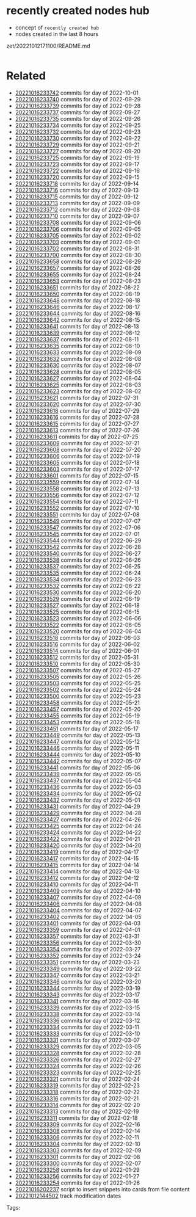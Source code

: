 # recently created nodes hub

- concept of `recently created hub`
- nodes created in the last 8 hours

zet/20221012171100/README.md

```
```


# Related

- [20221016233742](/zet/20221016233742/README.md) commits for day of 2022-10-01
- [20221016233740](/zet/20221016233740/README.md) commits for day of 2022-09-29
- [20221016233739](/zet/20221016233739/README.md) commits for day of 2022-09-28
- [20221016233737](/zet/20221016233737/README.md) commits for day of 2022-09-27
- [20221016233735](/zet/20221016233735/README.md) commits for day of 2022-09-26
- [20221016233734](/zet/20221016233734/README.md) commits for day of 2022-09-25
- [20221016233732](/zet/20221016233732/README.md) commits for day of 2022-09-23
- [20221016233730](/zet/20221016233730/README.md) commits for day of 2022-09-22
- [20221016233729](/zet/20221016233729/README.md) commits for day of 2022-09-21
- [20221016233727](/zet/20221016233727/README.md) commits for day of 2022-09-20
- [20221016233725](/zet/20221016233725/README.md) commits for day of 2022-09-19
- [20221016233723](/zet/20221016233723/README.md) commits for day of 2022-09-17
- [20221016233722](/zet/20221016233722/README.md) commits for day of 2022-09-16
- [20221016233720](/zet/20221016233720/README.md) commits for day of 2022-09-15
- [20221016233718](/zet/20221016233718/README.md) commits for day of 2022-09-14
- [20221016233716](/zet/20221016233716/README.md) commits for day of 2022-09-13
- [20221016233715](/zet/20221016233715/README.md) commits for day of 2022-09-12
- [20221016233713](/zet/20221016233713/README.md) commits for day of 2022-09-09
- [20221016233712](/zet/20221016233712/README.md) commits for day of 2022-09-08
- [20221016233710](/zet/20221016233710/README.md) commits for day of 2022-09-07
- [20221016233708](/zet/20221016233708/README.md) commits for day of 2022-09-06
- [20221016233706](/zet/20221016233706/README.md) commits for day of 2022-09-05
- [20221016233705](/zet/20221016233705/README.md) commits for day of 2022-09-02
- [20221016233703](/zet/20221016233703/README.md) commits for day of 2022-09-01
- [20221016233702](/zet/20221016233702/README.md) commits for day of 2022-08-31
- [20221016233700](/zet/20221016233700/README.md) commits for day of 2022-08-30
- [20221016233658](/zet/20221016233658/README.md) commits for day of 2022-08-29
- [20221016233657](/zet/20221016233657/README.md) commits for day of 2022-08-26
- [20221016233655](/zet/20221016233655/README.md) commits for day of 2022-08-24
- [20221016233653](/zet/20221016233653/README.md) commits for day of 2022-08-23
- [20221016233651](/zet/20221016233651/README.md) commits for day of 2022-08-22
- [20221016233650](/zet/20221016233650/README.md) commits for day of 2022-08-19
- [20221016233648](/zet/20221016233648/README.md) commits for day of 2022-08-18
- [20221016233646](/zet/20221016233646/README.md) commits for day of 2022-08-17
- [20221016233644](/zet/20221016233644/README.md) commits for day of 2022-08-16
- [20221016233642](/zet/20221016233642/README.md) commits for day of 2022-08-15
- [20221016233641](/zet/20221016233641/README.md) commits for day of 2022-08-13
- [20221016233639](/zet/20221016233639/README.md) commits for day of 2022-08-12
- [20221016233637](/zet/20221016233637/README.md) commits for day of 2022-08-11
- [20221016233635](/zet/20221016233635/README.md) commits for day of 2022-08-10
- [20221016233633](/zet/20221016233633/README.md) commits for day of 2022-08-09
- [20221016233632](/zet/20221016233632/README.md) commits for day of 2022-08-08
- [20221016233630](/zet/20221016233630/README.md) commits for day of 2022-08-07
- [20221016233628](/zet/20221016233628/README.md) commits for day of 2022-08-05
- [20221016233627](/zet/20221016233627/README.md) commits for day of 2022-08-04
- [20221016233625](/zet/20221016233625/README.md) commits for day of 2022-08-03
- [20221016233623](/zet/20221016233623/README.md) commits for day of 2022-08-02
- [20221016233621](/zet/20221016233621/README.md) commits for day of 2022-07-31
- [20221016233620](/zet/20221016233620/README.md) commits for day of 2022-07-30
- [20221016233618](/zet/20221016233618/README.md) commits for day of 2022-07-29
- [20221016233616](/zet/20221016233616/README.md) commits for day of 2022-07-28
- [20221016233615](/zet/20221016233615/README.md) commits for day of 2022-07-27
- [20221016233613](/zet/20221016233613/README.md) commits for day of 2022-07-26
- [20221016233611](/zet/20221016233611/README.md) commits for day of 2022-07-25
- [20221016233609](/zet/20221016233609/README.md) commits for day of 2022-07-21
- [20221016233608](/zet/20221016233608/README.md) commits for day of 2022-07-20
- [20221016233606](/zet/20221016233606/README.md) commits for day of 2022-07-19
- [20221016233605](/zet/20221016233605/README.md) commits for day of 2022-07-18
- [20221016233603](/zet/20221016233603/README.md) commits for day of 2022-07-17
- [20221016233601](/zet/20221016233601/README.md) commits for day of 2022-07-15
- [20221016233559](/zet/20221016233559/README.md) commits for day of 2022-07-14
- [20221016233558](/zet/20221016233558/README.md) commits for day of 2022-07-13
- [20221016233556](/zet/20221016233556/README.md) commits for day of 2022-07-12
- [20221016233554](/zet/20221016233554/README.md) commits for day of 2022-07-11
- [20221016233552](/zet/20221016233552/README.md) commits for day of 2022-07-10
- [20221016233551](/zet/20221016233551/README.md) commits for day of 2022-07-08
- [20221016233549](/zet/20221016233549/README.md) commits for day of 2022-07-07
- [20221016233547](/zet/20221016233547/README.md) commits for day of 2022-07-06
- [20221016233545](/zet/20221016233545/README.md) commits for day of 2022-07-01
- [20221016233544](/zet/20221016233544/README.md) commits for day of 2022-06-29
- [20221016233542](/zet/20221016233542/README.md) commits for day of 2022-06-28
- [20221016233540](/zet/20221016233540/README.md) commits for day of 2022-06-27
- [20221016233538](/zet/20221016233538/README.md) commits for day of 2022-06-26
- [20221016233537](/zet/20221016233537/README.md) commits for day of 2022-06-25
- [20221016233535](/zet/20221016233535/README.md) commits for day of 2022-06-24
- [20221016233534](/zet/20221016233534/README.md) commits for day of 2022-06-23
- [20221016233532](/zet/20221016233532/README.md) commits for day of 2022-06-22
- [20221016233530](/zet/20221016233530/README.md) commits for day of 2022-06-20
- [20221016233529](/zet/20221016233529/README.md) commits for day of 2022-06-19
- [20221016233527](/zet/20221016233527/README.md) commits for day of 2022-06-18
- [20221016233525](/zet/20221016233525/README.md) commits for day of 2022-06-15
- [20221016233523](/zet/20221016233523/README.md) commits for day of 2022-06-06
- [20221016233522](/zet/20221016233522/README.md) commits for day of 2022-06-05
- [20221016233520](/zet/20221016233520/README.md) commits for day of 2022-06-04
- [20221016233518](/zet/20221016233518/README.md) commits for day of 2022-06-03
- [20221016233516](/zet/20221016233516/README.md) commits for day of 2022-06-02
- [20221016233514](/zet/20221016233514/README.md) commits for day of 2022-06-01
- [20221016233512](/zet/20221016233512/README.md) commits for day of 2022-05-31
- [20221016233510](/zet/20221016233510/README.md) commits for day of 2022-05-30
- [20221016233507](/zet/20221016233507/README.md) commits for day of 2022-05-27
- [20221016233505](/zet/20221016233505/README.md) commits for day of 2022-05-26
- [20221016233503](/zet/20221016233503/README.md) commits for day of 2022-05-25
- [20221016233502](/zet/20221016233502/README.md) commits for day of 2022-05-24
- [20221016233500](/zet/20221016233500/README.md) commits for day of 2022-05-23
- [20221016233458](/zet/20221016233458/README.md) commits for day of 2022-05-21
- [20221016233457](/zet/20221016233457/README.md) commits for day of 2022-05-20
- [20221016233455](/zet/20221016233455/README.md) commits for day of 2022-05-19
- [20221016233453](/zet/20221016233453/README.md) commits for day of 2022-05-18
- [20221016233451](/zet/20221016233451/README.md) commits for day of 2022-05-17
- [20221016233449](/zet/20221016233449/README.md) commits for day of 2022-05-13
- [20221016233447](/zet/20221016233447/README.md) commits for day of 2022-05-12
- [20221016233446](/zet/20221016233446/README.md) commits for day of 2022-05-11
- [20221016233444](/zet/20221016233444/README.md) commits for day of 2022-05-10
- [20221016233442](/zet/20221016233442/README.md) commits for day of 2022-05-07
- [20221016233441](/zet/20221016233441/README.md) commits for day of 2022-05-06
- [20221016233439](/zet/20221016233439/README.md) commits for day of 2022-05-05
- [20221016233437](/zet/20221016233437/README.md) commits for day of 2022-05-04
- [20221016233436](/zet/20221016233436/README.md) commits for day of 2022-05-03
- [20221016233434](/zet/20221016233434/README.md) commits for day of 2022-05-02
- [20221016233432](/zet/20221016233432/README.md) commits for day of 2022-05-01
- [20221016233431](/zet/20221016233431/README.md) commits for day of 2022-04-29
- [20221016233429](/zet/20221016233429/README.md) commits for day of 2022-04-28
- [20221016233427](/zet/20221016233427/README.md) commits for day of 2022-04-26
- [20221016233425](/zet/20221016233425/README.md) commits for day of 2022-04-24
- [20221016233424](/zet/20221016233424/README.md) commits for day of 2022-04-22
- [20221016233422](/zet/20221016233422/README.md) commits for day of 2022-04-21
- [20221016233420](/zet/20221016233420/README.md) commits for day of 2022-04-20
- [20221016233419](/zet/20221016233419/README.md) commits for day of 2022-04-17
- [20221016233417](/zet/20221016233417/README.md) commits for day of 2022-04-15
- [20221016233415](/zet/20221016233415/README.md) commits for day of 2022-04-14
- [20221016233414](/zet/20221016233414/README.md) commits for day of 2022-04-13
- [20221016233412](/zet/20221016233412/README.md) commits for day of 2022-04-12
- [20221016233410](/zet/20221016233410/README.md) commits for day of 2022-04-11
- [20221016233409](/zet/20221016233409/README.md) commits for day of 2022-04-10
- [20221016233407](/zet/20221016233407/README.md) commits for day of 2022-04-09
- [20221016233406](/zet/20221016233406/README.md) commits for day of 2022-04-08
- [20221016233404](/zet/20221016233404/README.md) commits for day of 2022-04-07
- [20221016233402](/zet/20221016233402/README.md) commits for day of 2022-04-05
- [20221016233401](/zet/20221016233401/README.md) commits for day of 2022-04-03
- [20221016233359](/zet/20221016233359/README.md) commits for day of 2022-04-01
- [20221016233357](/zet/20221016233357/README.md) commits for day of 2022-03-31
- [20221016233356](/zet/20221016233356/README.md) commits for day of 2022-03-30
- [20221016233354](/zet/20221016233354/README.md) commits for day of 2022-03-27
- [20221016233352](/zet/20221016233352/README.md) commits for day of 2022-03-24
- [20221016233351](/zet/20221016233351/README.md) commits for day of 2022-03-23
- [20221016233349](/zet/20221016233349/README.md) commits for day of 2022-03-22
- [20221016233347](/zet/20221016233347/README.md) commits for day of 2022-03-21
- [20221016233346](/zet/20221016233346/README.md) commits for day of 2022-03-20
- [20221016233344](/zet/20221016233344/README.md) commits for day of 2022-03-19
- [20221016233343](/zet/20221016233343/README.md) commits for day of 2022-03-17
- [20221016233341](/zet/20221016233341/README.md) commits for day of 2022-03-16
- [20221016233339](/zet/20221016233339/README.md) commits for day of 2022-03-15
- [20221016233338](/zet/20221016233338/README.md) commits for day of 2022-03-14
- [20221016233336](/zet/20221016233336/README.md) commits for day of 2022-03-12
- [20221016233334](/zet/20221016233334/README.md) commits for day of 2022-03-11
- [20221016233333](/zet/20221016233333/README.md) commits for day of 2022-03-10
- [20221016233331](/zet/20221016233331/README.md) commits for day of 2022-03-07
- [20221016233329](/zet/20221016233329/README.md) commits for day of 2022-03-05
- [20221016233328](/zet/20221016233328/README.md) commits for day of 2022-02-28
- [20221016233326](/zet/20221016233326/README.md) commits for day of 2022-02-27
- [20221016233324](/zet/20221016233324/README.md) commits for day of 2022-02-26
- [20221016233323](/zet/20221016233323/README.md) commits for day of 2022-02-25
- [20221016233321](/zet/20221016233321/README.md) commits for day of 2022-02-24
- [20221016233319](/zet/20221016233319/README.md) commits for day of 2022-02-23
- [20221016233318](/zet/20221016233318/README.md) commits for day of 2022-02-22
- [20221016233316](/zet/20221016233316/README.md) commits for day of 2022-02-21
- [20221016233314](/zet/20221016233314/README.md) commits for day of 2022-02-20
- [20221016233313](/zet/20221016233313/README.md) commits for day of 2022-02-19
- [20221016233311](/zet/20221016233311/README.md) commits for day of 2022-02-18
- [20221016233309](/zet/20221016233309/README.md) commits for day of 2022-02-16
- [20221016233308](/zet/20221016233308/README.md) commits for day of 2022-02-14
- [20221016233306](/zet/20221016233306/README.md) commits for day of 2022-02-11
- [20221016233304](/zet/20221016233304/README.md) commits for day of 2022-02-10
- [20221016233303](/zet/20221016233303/README.md) commits for day of 2022-02-09
- [20221016233301](/zet/20221016233301/README.md) commits for day of 2022-02-08
- [20221016233300](/zet/20221016233300/README.md) commits for day of 2022-02-07
- [20221016233258](/zet/20221016233258/README.md) commits for day of 2022-01-29
- [20221016233256](/zet/20221016233256/README.md) commits for day of 2022-01-27
- [20221016233254](/zet/20221016233254/README.md) commits for day of 2022-01-26
- [20221016202237](/zet/20221016202237/README.md) script to insert snippets into cards from file content
- [20221012144502](/zet/20221012144502/README.md) track modification dates

Tags:

    
